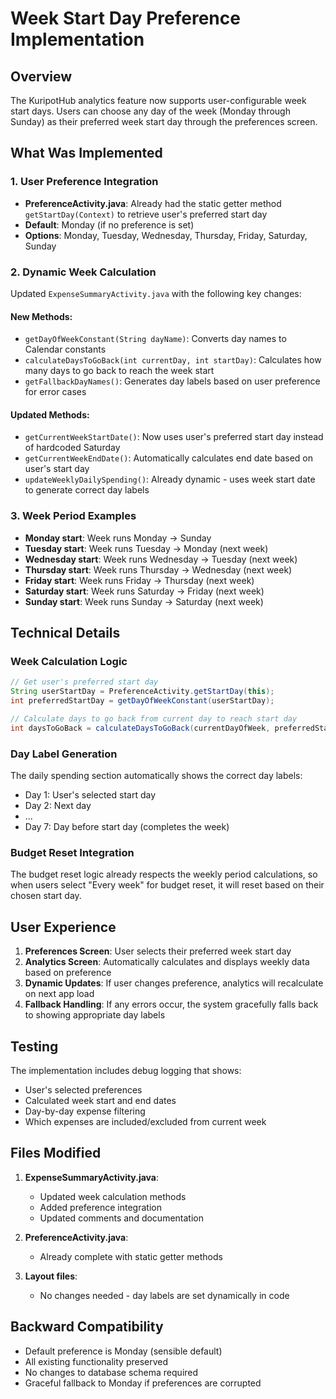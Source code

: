 # Week Start Day Preference Implementation

## Overview
The KuripotHub analytics feature now supports user-configurable week start days. Users can choose any day of the week (Monday through Sunday) as their preferred week start day through the preferences screen.

## What Was Implemented

### 1. User Preference Integration
- **PreferenceActivity.java**: Already had the static getter method `getStartDay(Context)` to retrieve user's preferred start day
- **Default**: Monday (if no preference is set)
- **Options**: Monday, Tuesday, Wednesday, Thursday, Friday, Saturday, Sunday

### 2. Dynamic Week Calculation
Updated `ExpenseSummaryActivity.java` with the following key changes:

#### New Methods:
- `getDayOfWeekConstant(String dayName)`: Converts day names to Calendar constants
- `calculateDaysToGoBack(int currentDay, int startDay)`: Calculates how many days to go back to reach the week start
- `getFallbackDayNames()`: Generates day labels based on user preference for error cases

#### Updated Methods:
- `getCurrentWeekStartDate()`: Now uses user's preferred start day instead of hardcoded Saturday
- `getCurrentWeekEndDate()`: Automatically calculates end date based on user's start day
- `updateWeeklyDailySpending()`: Already dynamic - uses week start date to generate correct day labels

### 3. Week Period Examples
- **Monday start**: Week runs Monday → Sunday
- **Tuesday start**: Week runs Tuesday → Monday (next week)
- **Wednesday start**: Week runs Wednesday → Tuesday (next week)
- **Thursday start**: Week runs Thursday → Wednesday (next week)
- **Friday start**: Week runs Friday → Thursday (next week)
- **Saturday start**: Week runs Saturday → Friday (next week)
- **Sunday start**: Week runs Sunday → Saturday (next week)

## Technical Details

### Week Calculation Logic
```java
// Get user's preferred start day
String userStartDay = PreferenceActivity.getStartDay(this);
int preferredStartDay = getDayOfWeekConstant(userStartDay);

// Calculate days to go back from current day to reach start day
int daysToGoBack = calculateDaysToGoBack(currentDayOfWeek, preferredStartDay);
```

### Day Label Generation
The daily spending section automatically shows the correct day labels:
- Day 1: User's selected start day
- Day 2: Next day
- ...
- Day 7: Day before start day (completes the week)

### Budget Reset Integration
The budget reset logic already respects the weekly period calculations, so when users select "Every week" for budget reset, it will reset based on their chosen start day.

## User Experience

1. **Preferences Screen**: User selects their preferred week start day
2. **Analytics Screen**: Automatically calculates and displays weekly data based on preference
3. **Dynamic Updates**: If user changes preference, analytics will recalculate on next app load
4. **Fallback Handling**: If any errors occur, the system gracefully falls back to showing appropriate day labels

## Testing

The implementation includes debug logging that shows:
- User's selected preferences
- Calculated week start and end dates
- Day-by-day expense filtering
- Which expenses are included/excluded from current week

## Files Modified

1. **ExpenseSummaryActivity.java**:
   - Updated week calculation methods
   - Added preference integration
   - Updated comments and documentation

2. **PreferenceActivity.java**: 
   - Already complete with static getter methods

3. **Layout files**: 
   - No changes needed - day labels are set dynamically in code

## Backward Compatibility

- Default preference is Monday (sensible default)
- All existing functionality preserved
- No changes to database schema required
- Graceful fallback to Monday if preferences are corrupted
